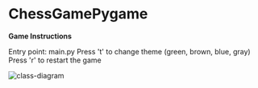 # ChessGamePygame

**Game Instructions**

Entry point: main.py
Press 't' to change theme (green, brown, blue, gray)
Press 'r' to restart the game

![class-diagram](https://github.com/user-attachments/assets/998feda9-e495-443f-ba01-376838e50080)


